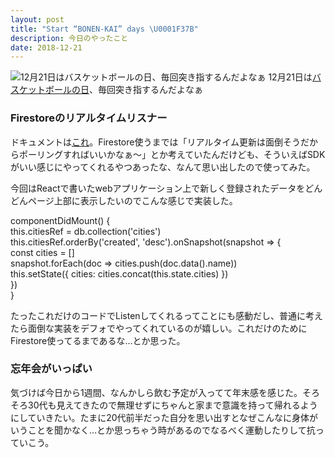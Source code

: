 ```yaml
---
layout: post
title: "Start “BONEN-KAI” days \U0001F37B"
description: 今日のやったこと
date: 2018-12-21
---
```


![12月21日は[バスケットボールの日](http://www.nnh.to/12/21.html)、毎回突き指するんだよなぁ](https://cdn-images-1.medium.com/max/800/1*7lsVE_OQc-96xByV8fIXyg.png)
12月21日は[バスケットボールの日](http://www.nnh.to/12/21.html)、毎回突き指するんだよなぁ

### Firestoreのリアルタイムリスナー

ドキュメントは[これ](https://firebase.google.com/docs/firestore/query-data/listen?hl=ja)。Firestore使うまでは「リアルタイム更新は面倒そうだからポーリングすればいいかなぁ〜」とか考えていたんだけども、そういえばSDKがいい感じにやってくれるやつあったな、なんて思い出したので使ってみた。

今回はReactで書いたwebアプリケーション上で新しく登録されたデータをどんどんページ上部に表示したいのでこんな感じで実装した。

componentDidMount() {  
  this.citiesRef = db.collection('cities')  
  this.citiesRef.orderBy('created', 'desc').onSnapshot(snapshot => {  
    const cities = \[\]  
    snapshot.forEach(doc => cities.push(doc.data().name))  
    this.setState({ cities: cities.concat(this.state.cities) })  
  })  
}

たったこれだけのコードでListenしてくれるってことにも感動だし、普通に考えたら面倒な実装をデフォでやってくれているのが嬉しい。これだけのためにFirestore使ってるまであるな…とか思った。

### 忘年会がいっぱい

気づけば今日から1週間、なんかしら飲む予定が入ってて年末感を感じた。そろそろ30代も見えてきたので無理せずにちゃんと家まで意識を持って帰れるようにしていきたい。たまに20代前半だった自分を思い出すとなぜこんなに身体がいうことを聞かなく…とか思っちゃう時があるのでなるべく運動したりして抗っていこう。
